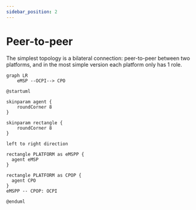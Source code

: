 ```yaml
---
sidebar_position: 2
---
```


# Peer-to-peer

The simplest topology is a bilateral connection: peer-to-peer between two platforms,
and in the most simple version each platform only has 1 role.

```mermaid
graph LR
    eMSP --OCPI--> CPO
```

```plantuml Your title
@startuml

skinparam agent {
	roundCorner 8
}

skinparam rectangle {
	roundCorner 8
}

left to right direction

rectangle PLATFORM as eMSPP {
  agent eMSP
}

rectangle PLATFORM as CPOP {
  agent CPO
}
eMSPP -- CPOP: OCPI

@enduml
```
